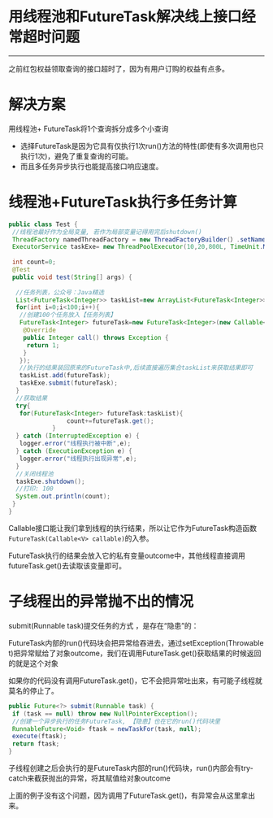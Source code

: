 # 用线程池和FutureTask解决线上接口经常超时问题

----

之前红包权益领取查询的接口超时了，因为有用户订购的权益有点多。

# 解决方案

用线程池+ FutureTask将1个查询拆分成多个小查询
+	选择FutureTask是因为它具有仅执行1次run()方法的特性(即使有多次调用也只执行1次)，避免了重复查询的可能。
+	而且多任务异步执行也能提高接口响应速度。

# 线程池+FutureTask执行多任务计算

```java
public class Test {
 //线程池最好作为全局变量, 若作为局部变量记得用完后shutdown()
 ThreadFactory namedThreadFactory = new ThreadFactoryBuilder(）.setNameFormat("thread-start-runner-%d").build();
 ExecutorService taskExe= new ThreadPoolExecutor(10,20,800L, TimeUnit.MILLISECONDS,new LinkedBlockingQueue<Runnable>(100),namedThreadFactory);
 
 int count=0;
 @Test
 public void test(String[] args) {
  
  //任务列表，公众号：Java精选
  List<FutureTask<Integer>> taskList=new ArrayList<FutureTask<Integer>>();
  for(int i=0;i<100;i++){
   //创建100个任务放入【任务列表】
   FutureTask<Integer> futureTask=new FutureTask<Integer>(new Callable<Integer>() {
    @Override
    public Integer call() throws Exception {
     return 1;
    }
   });
   //执行的结果装回原来的FutureTask中,后续直接遍历集合taskList来获取结果即可
   taskList.add(futureTask);
   taskExe.submit(futureTask);
  }
  //获取结果
  try{
   for(FutureTask<Integer> futureTask:taskList){
                count+=futureTask.get();
            }
  } catch (InterruptedException e) {
   logger.error("线程执行被中断",e);
  } catch (ExecutionException e) {
   logger.error("线程执行出现异常",e);
  }
  //关闭线程池
  taskExe.shutdown();
  //打印: 100
  System.out.println(count);
 }
}
```

Callable接口能让我们拿到线程的执行结果，所以让它作为FutureTask构造函数`FutureTask(Callable<V> callable)`的入参。

FutureTask执行的结果会放入它的私有变量outcome中，其他线程直接调用futureTask.get()去读取该变量即可。

# 子线程出的异常抛不出的情况

submit(Runnable task)提交任务的方式 ，是存在“隐患”的：

FutureTask内部的run()代码块会把异常给吞进去，通过setException(Throwable t)把异常赋给了对象outcome，我们在调用FutureTask.get()获取结果的时候返回的就是这个对象

如果你的代码没有调用FutureTask.get()，它不会把异常吐出来，有可能子线程就莫名的停止了。

```java
public Future<?> submit(Runnable task) {
 if (task == null) throw new NullPointerException();
 //创建一个异步执行的任务FutureTask, 【隐患】也在它的run()代码块里
 RunnableFuture<Void> ftask = newTaskFor(task, null);
 execute(ftask);
 return ftask;
}
```

子线程创建之后会执行的是FutureTask内部的run()代码块，run()内部会有try-catch来截获抛出的异常，将其赋值给对象outcome

上面的例子没有这个问题，因为调用了FutureTask.get()，有异常会从这里拿出来。

